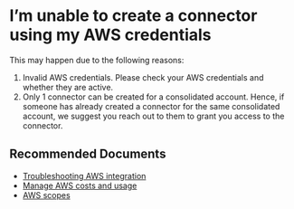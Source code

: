 <properties
	articleId="f3eb3d2b-a0e8-4288-a565-bed56aff6ba1"
	articleTags="costanalysis,data, connectors"
	pageTitle="I’m unable to create a connector using my AWS credentials"
	description="How to setup connector"
	displayOrder="2"
	authors="shasulin"
	ms.author="shasulin"
	selfHelpType="resource"
	service="microsoft.costmanagement"
	resource="connectors"
	resourceTags=""
	productPesIds="15659"
	supportTopicIds=""
	cloudEnvironments="public,fairfax, usnat, ussec"
	ownershipId="ASMS_Billing"
/>

# I’m unable to create a connector using my AWS credentials

This may happen due to the following reasons:<br> 

1) Invalid AWS credentials. Please check your AWS credentials and whether they are active. <br>
2) Only 1 connector can be created for a consolidated account. Hence, if someone has already created a connector for the same consolidated account, we suggest you reach out to them to grant you access to the connector.  

## **Recommended Documents**

* [Troubleshooting AWS integration](https://docs.microsoft.com/azure/cost-management-billing/costs/aws-integration-set-up-configure)
* [Manage AWS costs and usage](https://docs.microsoft.com/azure/cost-management-billing/costs/aws-integration-manage)
* [AWS scopes](https://docs.microsoft.com/azure/cost-management-billing/costs/understand-work-scopes#aws-scopes)
